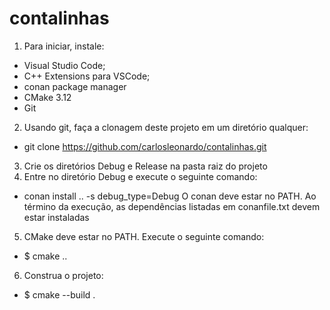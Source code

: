 # contalinhas

1) Para iniciar, instale:
- Visual Studio Code;
- C++ Extensions para VSCode;
- conan package manager
- CMake 3.12
- Git

2) Usando git, faça a clonagem deste projeto em um diretório qualquer:
- git clone https://github.com/carlosleonardo/contalinhas.git

3) Crie os diretórios Debug e Release na pasta raiz do projeto
4) Entre no diretório Debug e execute o seguinte comando:
- conan install .. -s debug_type=Debug
O conan deve estar no PATH. Ao término da execução, as dependências listadas em conanfile.txt devem estar instaladas
5) CMake deve estar no PATH. Execute o seguinte comando:
- $ cmake ..
6) Construa o projeto:
- $ cmake --build .


